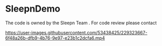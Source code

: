# SleepnDemo
The code is owned by the Sleepn Team . For code review please  contact




https://user-images.githubusercontent.com/53438425/229323667-6f48a26b-dfb9-4b76-9e97-e23b1c2dcfa6.mp4

